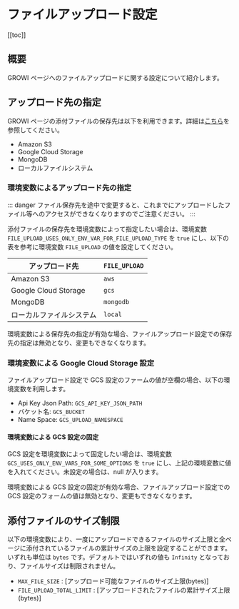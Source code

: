 # ファイルアップロード設定

[[toc]]

## 概要

GROWI ページへのファイルアップロードに関する設定について紹介します。

## アップロード先の指定

GROWI ページの添付ファイルの保存先は以下を利用できます。詳細は[こちら](../management-cookbook/app-settings.html#ファイルアップロード設定)を参照してください。

- Amazon S3
- Google Cloud Storage
- MongoDB
- ローカルファイルシステム

### 環境変数によるアップロード先の指定

::: danger
ファイル保存先を途中で変更すると、これまでにアップロードしたファイル等へのアクセスができなくなりますのでご注意ください。
:::

添付ファイルの保存先を環境変数によって指定したい場合は、環境変数 `FILE_UPLOAD_USES_ONLY_ENV_VAR_FOR_FILE_UPLOAD_TYPE` を `true` にし、以下の表を参考に環境変数 `FILE_UPLOAD` の値を設定してください。

| アップロード先 | `FILE_UPLOAD` |
| --- | --- |
| Amazon S3 | `aws` |
| Google Cloud Storage | `gcs` |
| MongoDB | `mongodb` |
| ローカルファイルシステム | `local` |

環境変数による保存先の指定が有効な場合、ファイルアップロード設定での保存先の指定は無効となり、変更もできなくなります。

### 環境変数による Google Cloud Storage 設定

ファイルアップロード設定で GCS 設定のファームの値が空欄の場合、以下の環境変数を利用します。

- Api Key Json Path: `GCS_API_KEY_JSON_PATH`
- バケット名: `GCS_BUCKET`
- Name Space: `GCS_UPLOAD_NAMESPACE`

#### 環境変数による GCS 設定の固定

GCS 設定を環境変数によって固定したい場合は、環境変数 `GCS_USES_ONLY_ENV_VARS_FOR_SOME_OPTIONS` を `true` にし、上記の環境変数に値を入れてください。未設定の場合は、null が入ります。

環境変数による GCS 設定の固定が有効な場合、ファイルアップロード設定での GCS 設定のフォームの値は無効となり、変更もできなくなります。

## 添付ファイルのサイズ制限

以下の環境変数により、一度にアップロードできるファイルのサイズ上限と全ページに添付されているファイルの累計サイズの上限を設定することができます。いずれも単位は `bytes` です。デフォルトではいずれの値も `Infinity` となっており、ファイルサイズは制限されません。

- `MAX_FILE_SIZE` : [アップロード可能なファイルのサイズ上限(bytes)]
- `FILE_UPLOAD_TOTAL_LIMIT` : [アップロードされたファイルの累計サイズ上限(bytes)]
